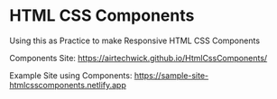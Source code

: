 # HTML CSS Components

Using this as Practice to make Responsive HTML CSS Components

Components Site: https://airtechwick.github.io/HtmlCssComponents/

Example Site using Components: https://sample-site-htmlcsscomponents.netlify.app
